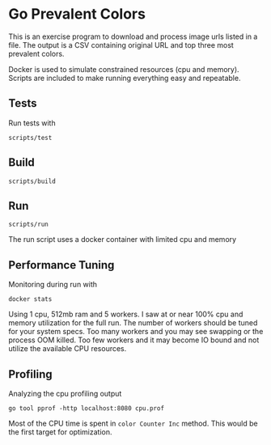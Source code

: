 # Go Prevalent Colors

This is an exercise program to download and process image urls listed in a file.
The output is a CSV containing original URL and top three most prevalent colors.

Docker is used to simulate constrained resources (cpu and memory).  Scripts are
included to make running everything easy and repeatable.

## Tests

Run tests with

    scripts/test

## Build

    scripts/build

## Run

    scripts/run

The run script uses a docker container with limited cpu and memory

## Performance Tuning

Monitoring during run with

    docker stats

Using 1 cpu, 512mb ram and 5 workers.  I saw at or near 100% cpu and memory
utilization for the full run.  The number of workers should be tuned for your
system specs.  Too many workers and you may see swapping or the process OOM
killed.  Too few workers and it may become IO bound and not utilize the
available CPU resources.

## Profiling

Analyzing the cpu profiling output

    go tool pprof -http localhost:8080 cpu.prof

Most of the CPU time is spent in `color Counter Inc` method.  This would be the
first target for optimization.
